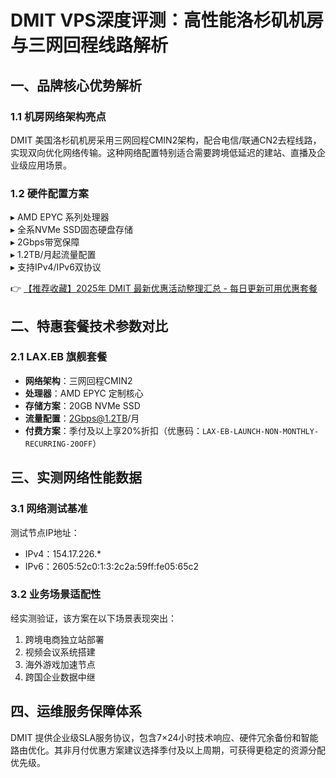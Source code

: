 # DMIT VPS深度评测：高性能洛杉矶机房与三网回程线路解析

## 一、品牌核心优势解析

### 1.1 机房网络架构亮点
DMIT 美国洛杉矶机房采用三网回程CMIN2架构，配合电信/联通CN2去程线路，实现双向优化网络传输。这种网络配置特别适合需要跨境低延迟的建站、直播及企业级应用场景。

### 1.2 硬件配置方案
▸ AMD EPYC 系列处理器  
▸ 全系NVMe SSD固态硬盘存储  
▸ 2Gbps带宽保障  
▸ 1.2TB/月起流量配置  
▸ 支持IPv4/IPv6双协议

👉 [【推荐收藏】2025年 DMIT 最新优惠活动整理汇总 - 每日更新可用优惠套餐](https://bit.ly/dmit_coupon)

## 二、特惠套餐技术参数对比

### 2.1 LAX.EB 旗舰套餐
- **网络架构**：三网回程CMIN2
- **处理器**：AMD EPYC 定制核心
- **存储方案**：20GB NVMe SSD
- **流量配置**：2Gbps@1.2TB/月
- **付费方案**：季付及以上享20%折扣（优惠码：`LAX-EB-LAUNCH-NON-MONTHLY-RECURRING-20OFF`）

## 三、实测网络性能数据

### 3.1 网络测试基准
测试节点IP地址：
- IPv4：154.17.226.*
- IPv6：2605:52c0:1:3:2c2a:59ff:fe05:65c2

### 3.2 业务场景适配性
经实测验证，该方案在以下场景表现突出：
1. 跨境电商独立站部署
2. 视频会议系统搭建
3. 海外游戏加速节点
4. 跨国企业数据中继

## 四、运维服务保障体系
DMIT 提供企业级SLA服务协议，包含7×24小时技术响应、硬件冗余备份和智能路由优化。其非月付优惠方案建议选择季付及以上周期，可获得更稳定的资源分配优先级。